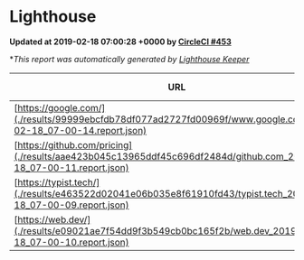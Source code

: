 
# Lighthouse

**Updated at 2019-02-18 07:00:28 +0000 by [CircleCI #453](https://circleci.com/gh/ItinerisLtd/lighthouse-keeper-example/453)**

**This report was automatically generated by [Lighthouse Keeper](https://github.com/itinerisltd/lighthouse-keeper)*

| URL | Performance | Accessibility | Best Practices | SEO | PWA | Updated At |
| --- | --- | --- | --- | --- | --- | --- |
| [https://google.com/](./results/99999ebcfdb78df077ad2727fd00969f/www.google.com_2019-02-18_07-00-14.report.json) | 0.95 | 0.71 | 0.93 | 0.8 | 0.58 | 2019-02-18T07:00:14.539Z |
| [https://github.com/pricing](./results/aae423b045c13965ddf45c696df2484d/github.com_2019-02-18_07-00-11.report.json) | 0.65 | 0.89 | 0.93 | 0.9 | 0.58 | 2019-02-18T07:00:11.946Z |
| [https://typist.tech/](./results/e463522d02041e06b035e8f61910fd43/typist.tech_2019-02-18_07-00-09.report.json) | 1 |  |  |  |  | 2019-02-18T07:00:09.799Z |
| [https://web.dev/](./results/e09021ae7f54dd9f3b549cb0bc165f2b/web.dev_2019-02-18_07-00-10.report.json) | 0.92 | 0.93 | 1 | 0.91 | 1 | 2019-02-18T07:00:10.888Z |
